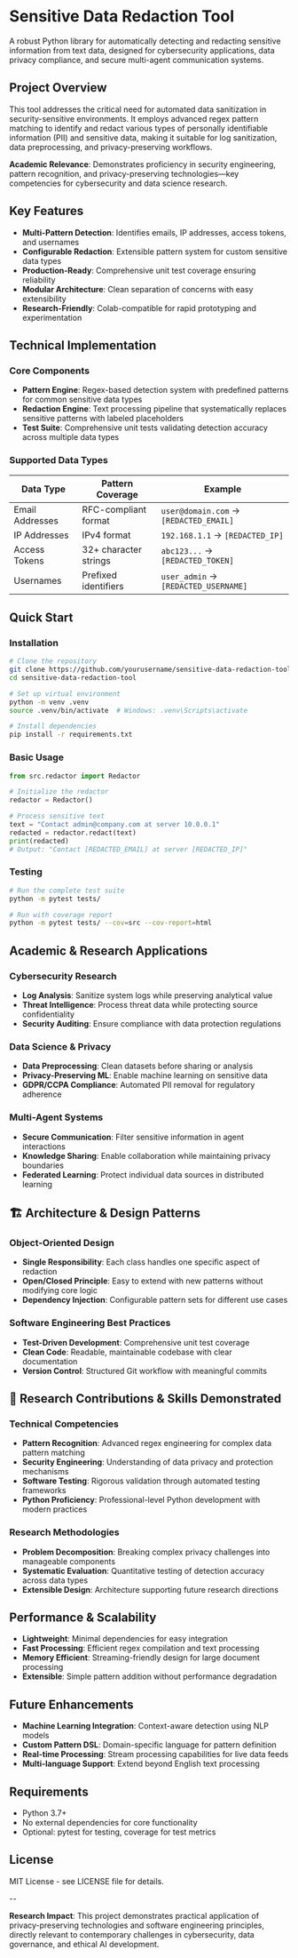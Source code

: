 # Sensitive Data Redaction Tool

A robust Python library for automatically detecting and redacting sensitive information from text data, designed for cybersecurity applications, data privacy compliance, and secure multi-agent communication systems.

## Project Overview

This tool addresses the critical need for automated data sanitization in security-sensitive environments. It employs advanced regex pattern matching to identify and redact various types of personally identifiable information (PII) and sensitive data, making it suitable for log sanitization, data preprocessing, and privacy-preserving workflows.

**Academic Relevance**: Demonstrates proficiency in security engineering, pattern recognition, and privacy-preserving technologies—key competencies for cybersecurity and data science research.

## Key Features

- **Multi-Pattern Detection**: Identifies emails, IP addresses, access tokens, and usernames
- **Configurable Redaction**: Extensible pattern system for custom sensitive data types
- **Production-Ready**: Comprehensive unit test coverage ensuring reliability
- **Modular Architecture**: Clean separation of concerns with easy extensibility
- **Research-Friendly**: Colab-compatible for rapid prototyping and experimentation

## Technical Implementation

### Core Components

- **Pattern Engine**: Regex-based detection system with predefined patterns for common sensitive data types
- **Redaction Engine**: Text processing pipeline that systematically replaces sensitive patterns with labeled placeholders
- **Test Suite**: Comprehensive unit tests validating detection accuracy across multiple data types

### Supported Data Types

| Data Type | Pattern Coverage | Example |
|-----------|------------------|---------|
| Email Addresses | RFC-compliant format | `user@domain.com` → `[REDACTED_EMAIL]` |
| IP Addresses | IPv4 format | `192.168.1.1` → `[REDACTED_IP]` |
| Access Tokens | 32+ character strings | `abc123...` → `[REDACTED_TOKEN]` |
| Usernames | Prefixed identifiers | `user_admin` → `[REDACTED_USERNAME]` |

## Quick Start

### Installation

```bash
# Clone the repository
git clone https://github.com/yourusername/sensitive-data-redaction-tool.git
cd sensitive-data-redaction-tool

# Set up virtual environment
python -m venv .venv
source .venv/bin/activate  # Windows: .venv\Scripts\activate

# Install dependencies
pip install -r requirements.txt
```

### Basic Usage

```python
from src.redactor import Redactor

# Initialize the redactor
redactor = Redactor()

# Process sensitive text
text = "Contact admin@company.com at server 10.0.0.1"
redacted = redactor.redact(text)
print(redacted)
# Output: "Contact [REDACTED_EMAIL] at server [REDACTED_IP]"
```

### Testing

```bash
# Run the complete test suite
python -m pytest tests/

# Run with coverage report
python -m pytest tests/ --cov=src --cov-report=html
```

## Academic & Research Applications

### Cybersecurity Research
- **Log Analysis**: Sanitize system logs while preserving analytical value
- **Threat Intelligence**: Process threat data while protecting source confidentiality
- **Security Auditing**: Ensure compliance with data protection regulations

### Data Science & Privacy
- **Data Preprocessing**: Clean datasets before sharing or analysis
- **Privacy-Preserving ML**: Enable machine learning on sensitive data
- **GDPR/CCPA Compliance**: Automated PII removal for regulatory adherence

### Multi-Agent Systems
- **Secure Communication**: Filter sensitive information in agent interactions
- **Knowledge Sharing**: Enable collaboration while maintaining privacy boundaries
- **Federated Learning**: Protect individual data sources in distributed learning

## 🏗 Architecture & Design Patterns

### Object-Oriented Design
- **Single Responsibility**: Each class handles one specific aspect of redaction
- **Open/Closed Principle**: Easy to extend with new patterns without modifying core logic
- **Dependency Injection**: Configurable pattern sets for different use cases

### Software Engineering Best Practices
- **Test-Driven Development**: Comprehensive unit test coverage
- **Clean Code**: Readable, maintainable codebase with clear documentation
- **Version Control**: Structured Git workflow with meaningful commits

## 🔬 Research Contributions & Skills Demonstrated

### Technical Competencies
- **Pattern Recognition**: Advanced regex engineering for complex data pattern matching
- **Security Engineering**: Understanding of data privacy and protection mechanisms
- **Software Testing**: Rigorous validation through automated testing frameworks
- **Python Proficiency**: Professional-level Python development with modern practices

### Research Methodologies
- **Problem Decomposition**: Breaking complex privacy challenges into manageable components
- **Systematic Evaluation**: Quantitative testing of detection accuracy across data types
- **Extensible Design**: Architecture supporting future research directions

## Performance & Scalability

- **Lightweight**: Minimal dependencies for easy integration
- **Fast Processing**: Efficient regex compilation and text processing
- **Memory Efficient**: Streaming-friendly design for large document processing
- **Extensible**: Simple pattern addition without performance degradation

## Future Enhancements

- **Machine Learning Integration**: Context-aware detection using NLP models
- **Custom Pattern DSL**: Domain-specific language for pattern definition
- **Real-time Processing**: Stream processing capabilities for live data feeds
- **Multi-language Support**: Extend beyond English text processing

## Requirements

- Python 3.7+
- No external dependencies for core functionality
- Optional: pytest for testing, coverage for test metrics

## License

MIT License - see LICENSE file for details.

--

**Research Impact**: This project demonstrates practical application of privacy-preserving technologies and software engineering principles, directly relevant to contemporary challenges in cybersecurity, data governance, and ethical AI development.